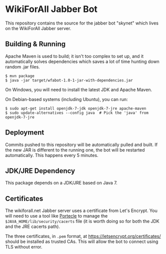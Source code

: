 # WikiForAll Jabber Bot

This repository contains the source for the jabber bot "skynet" which lives on the WikiForAll
Jabber server.

## Building & Running

Apache Maven is used to build; it isn't too complex to set up, and it automatically solves
dependencies which saves a lot of time hunting down random .jar files.

    $ mvn package
	$ java -jar target/wfabot-1.0-1-jar-with-dependencies.jar
	
On Windows, you will need to install the latest JDK and Apache Maven.

On Debian-based systems (including Ubuntu), you can run:

    $ sudo apt-get install openjdk-7-jdk openjdk-7-jre apache-maven
	$ sudo update-alternatives --config java  # Pick the 'java' from openjdk-7-jre

## Deployment

Commits pushed to this repository will be automatically pulled and built. If the new JAR is
different to the running one, the bot will be restarted automatically. This happens every 5
minutes.

## JDK/JRE Dependency

This package depends on a JDK/JRE based on Java 7.

## Certificates

The wikiforall.net Jabber server uses a certificate from Let's Encrypt. You will need to use
a tool like [Portecle](https://sourceforge.net/projects/portecle/files/latest/download) to
manage the `$JAVA_HOME/lib/security/cacerts` file (it is worth doing so for both the JDK
and the JRE cacerts path).

The three certificates, in `.pem` format, at https://letsencrypt.org/certificates/ should be
installed as trusted CAs. This will allow the bot to connect using TLS without error.